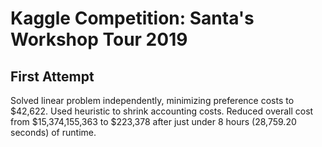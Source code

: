 # Kaggle Competition: Santa's Workshop Tour 2019

## First Attempt
Solved linear problem independently, minimizing preference costs to $42,622. Used heuristic to shrink accounting costs. Reduced overall cost from $15,374,155,363 to $223,378 after just under 8 hours (28,759.20 seconds) of runtime.
